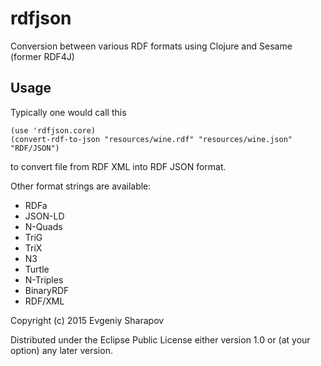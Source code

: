 # rdfjson

Conversion  between various RDF formats using Clojure and Sesame (former RDF4J)

## Usage

Typically one would call this 


    (use 'rdfjson.core)
    (convert-rdf-to-json "resources/wine.rdf" "resources/wine.json" "RDF/JSON")


to convert file from RDF XML into RDF JSON format.

Other format strings are available: 

* RDFa
* JSON-LD
* N-Quads
* TriG
* TriX
* N3
* Turtle
* N-Triples
* BinaryRDF
* RDF/XML 

Copyright (c) 2015 Evgeniy Sharapov

Distributed under the Eclipse Public License either version 1.0 or (at
your option) any later version.
